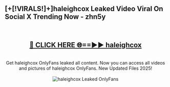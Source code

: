 <h2>[+[!VIRALS!]+]haleighcox Leaked Video Viral On Social X Trending Now - zhn5y</h2>
<br>
<div align="center">
<h2><a href="https://libra.edu.pl?haleighcox" rel="nofollow">🔴 CLICK HERE 🌐==►► haleighcox</a></h2>
<br>
Get haleighcox OnlyFans leaked all content. Now you can access all videos and pictures of haleighcox OnlyFans. New Updated Files 2025!
<br>
<br>
<a href="https://libra.edu.pl?haleighcox" rel="nofollow" data-target="animated-image.originalLink"><img src="https://i.ibb.co.com/WyWwxjT/player-gif2.gif" alt="haleighcox Leaked OnlyFans" style="max-width: 100%; display: inline-block;" data-target="animated-image.originalImage"></a>
</div>
<br>